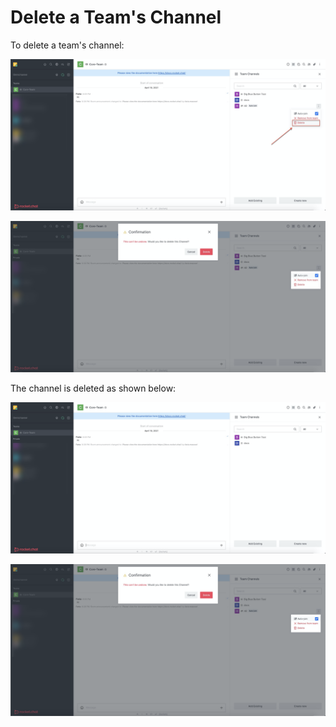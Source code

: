 # Delete a Team's Channel

To delete a team's channel:

![](<../../../../../.gitbook/assets/image (344) (2) (3) (3) (3) (3) (2) (1) (4).png>)

![](<../../../../../.gitbook/assets/image (363).png>)

The channel is deleted as shown below:

![](<../../../../../.gitbook/assets/image (364).png>)

![](<../../../../../.gitbook/assets/image (363).png>)
